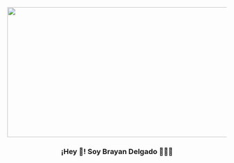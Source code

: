 
   <img align="center" width="700" height=300 src="https://github.com/br3y3n/br3y3n/assets/124065150/681e2ab1-cf6e-44c8-a6a4-5c5fa30fb96f" />

   <h3 align="center">¡Hey 👋! Soy Brayan Delgado 👨🏻‍💻</h3>
